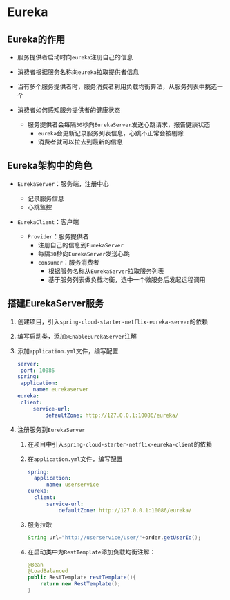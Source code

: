 # Eureka

## Eureka的作用

- 服务提供者启动时向`eureka`注册自己的信息

- 消费者根据服务名称向`eureka`拉取提供者信息

- 当有多个服务提供者时，服务消费者利用负载均衡算法，从服务列表中挑选一个

- 消费者如何感知服务提供者的健康状态
  - 服务提供者会每隔`30`秒向`EurekaServer`发送心跳请求，报告健康状态
    - `eureka`会更新记录服务列表信息，心跳不正常会被剔除
    - 消费者就可以拉去到最新的信息

## Eureka架构中的角色

- `EurekaServer`：服务端，注册中心
  - 记录服务信息
  - 心跳监控

- `EurekaClient`：客户端
  - `Provider`：服务提供者
    - 注册自己的信息到`EurekaServer`
    - 每隔`30`秒向`EurekaServer`发送心跳
    - `consumer`：服务消费者
      - 根据服务名称从`EurekaServer`拉取服务列表
      - 基于服务列表做负载均衡，选中一个微服务后发起远程调用

## 搭建EurekaServer服务

1. 创建项目，引入`spring-cloud-starter-netflix-eureka-server`的依赖

2. 编写启动类，添加`@EnableEurekaServer`注解

3. 添加`application.yml`文件，编写配置

   ``` yaml
   server:
   	port: 10086
   spring:
   	application: 
   		name: eurekaserver
   eureka: 
   	client:
   		service-url:
   			defaultZone: http://127.0.0.1:10086/eureka/
   ```

1. 注册服务到`EurekaServer`

   1. 在项目中引入`spring-cloud-starter-netflix-eureka-client`的依赖

   2. 在`application.yml`文件，编写配置

      ``` yaml
      spring:
      	application:
      		name: userservice
      eureka:
      	client:
      		service-url:
      			defaultZone: http://127.0.0.1:10086/eureka/
      ```

   3. 服务拉取

      ``` java
      String url="http://userservice/user/"+order.getUserId();
      ```

   4. 在启动类中为`RestTemplate`添加负载均衡注解：

      ``` java
      @Bean
      @LoadBalanced
      public RestTemplate restTemplate(){
          return new RestTemplate();
      }
      ```